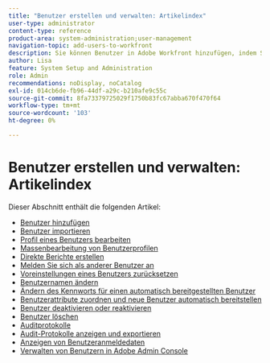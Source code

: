 ```yaml
---
title: "Benutzer erstellen und verwalten: Artikelindex"
user-type: administrator
content-type: reference
product-area: system-administration;user-management
navigation-topic: add-users-to-workfront
description: Sie können Benutzer in Adobe Workfront hinzufügen, indem Sie einzelne Benutzer von Grund auf neu erstellen oder vorhandene Benutzer kopieren.
author: Lisa
feature: System Setup and Administration
role: Admin
recommendations: noDisplay, noCatalog
exl-id: 014cb6de-fb96-44df-a29c-b210afe9c55c
source-git-commit: 8fa73379725029f1750b83fc67abba670f470f64
workflow-type: tm+mt
source-wordcount: '103'
ht-degree: 0%

---
```


# Benutzer erstellen und verwalten: Artikelindex

<!-- Audited: 2/2024 -->

Dieser Abschnitt enthält die folgenden Artikel:

* [Benutzer hinzufügen](../../../administration-and-setup/add-users/create-and-manage-users/add-users.md)
* [Benutzer importieren](../../../administration-and-setup/add-users/create-and-manage-users/import-users.md)
* [Profil eines Benutzers bearbeiten](../../../administration-and-setup/add-users/create-and-manage-users/edit-a-users-profile.md)
* [Massenbearbeitung von Benutzerprofilen](../../../administration-and-setup/add-users/create-and-manage-users/edit-user-profiles-in-bulk.md)
* [Direkte Berichte erstellen](../../../administration-and-setup/add-users/create-and-manage-users/create-direct-reports.md)
* [Melden Sie sich als anderer Benutzer an](../../../administration-and-setup/add-users/create-and-manage-users/log-in-as-another-user.md)
* [Voreinstellungen eines Benutzers zurücksetzen](../../../administration-and-setup/add-users/create-and-manage-users/reset-a-users-preferences.md)
* [Benutzernamen ändern](../../../administration-and-setup/add-users/create-and-manage-users/change-a-username.md)
* [Ändern des Kennworts für einen automatisch bereitgestellten Benutzer](../../../administration-and-setup/add-users/create-and-manage-users/change-pw-auto-provisioned-user.md)
* [Benutzerattribute zuordnen und neue Benutzer automatisch bereitstellen](../../../administration-and-setup/add-users/create-and-manage-users/map-user-attributes.md)
* [Benutzer deaktivieren oder reaktivieren](../../../administration-and-setup/add-users/create-and-manage-users/deactivate-a-user.md)
* [Benutzer löschen](../../../administration-and-setup/add-users/create-and-manage-users/delete-a-user.md)
* [Auditprotokolle](../../../administration-and-setup/add-users/create-and-manage-users/audit-logs.md)
* [Audit-Protokolle anzeigen und exportieren](../../../administration-and-setup/add-users/create-and-manage-users/view-and-export-audit-logs.md)
* [Anzeigen von Benutzeranmeldedaten](../../../administration-and-setup/add-users/create-and-manage-users/view-user-login-info.md)
* [Verwalten von Benutzern in Adobe Admin Console](../../../administration-and-setup/add-users/create-and-manage-users/admin-console.md)
